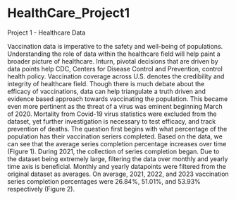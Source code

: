 # HealthCare_Project1
Project 1 - Healthcare Data

  Vaccination data is imperative to the safety and well-being of populations. Understanding the role of data within the healthcare field will help paint a broader picture of healthcare. Inturn, pivotal decisions that are driven by data points help CDC, Centers for Disease Control and Prevention, control health policy. Vaccination coverage across U.S. denotes the credibility and integrity of healthcare field. Though there is much debate about the efficacy of vaccinations, data can help triangulate a truth driven and evidence based approach towards vaccinating the population. This became even more pertinent as the threat of a virus was eminent beginning March of 2020. Mortality from Covid-19 virus statistics were excluded from the dataset, yet further investigation is necessary to test efficacy, and track prevention of deaths.
  The question first begins with what percentage of the population has their vaccination seriers completed. Based on the data, we can see that the average series completion percentage increases over time (Figure 1). During 2021, the collection of series completion began. Due to the dataset being extremely large, filtering the data over monthly and yearly time axis is beneficial. Monthly and yearly datapoints were filtered from the original dataset as averages. On average, 2021, 2022, and 2023 vaccination series completion percentages were 26.84%, 51.01%, and 53.93% respectively (Figure 2). 
